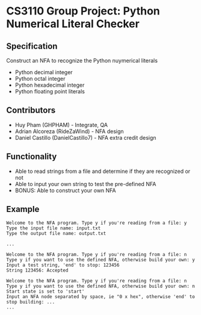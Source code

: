 # CS3110 Group Project: Python Numerical Literal Checker

## Specification
Construct an NFA to recognize the Python nuymerical literals
* Python decimal integer
* Python octal integer
* Python hexadecimal integer
* Python floating point literals

## Contributors
* Huy Pham (GHPHAM) - Integrate, QA
* Adrian Alcoreza (RideZaWind) - NFA design
* Daniel Castillo (DanielCastillo7) - NFA extra credit design

## Functionality
* Able to read strings from a file and determine if they are recognized or not
* Able to input your own string to test the pre-defined NFA
* BONUS: Able to construct your own NFA

## Example
```
Welcome to the NFA program. Type y if you're reading from a file: y
Type the input file name: input.txt
Type the output file name: output.txt

...

Welcome to the NFA program. Type y if you're reading from a file: n
Type y if you want to use the defined NFA, otherwise build your own: y
Input a test string, 'end' to stop: 123456
String 123456: Accepted

Welcome to the NFA program. Type y if you're reading from a file: n
Type y if you want to use the defined NFA, otherwise build your own: n
Start state is set to 'start'
Input an NFA node separated by space, ie "0 x hex", otherwise 'end' to stop building: ...
...
```
